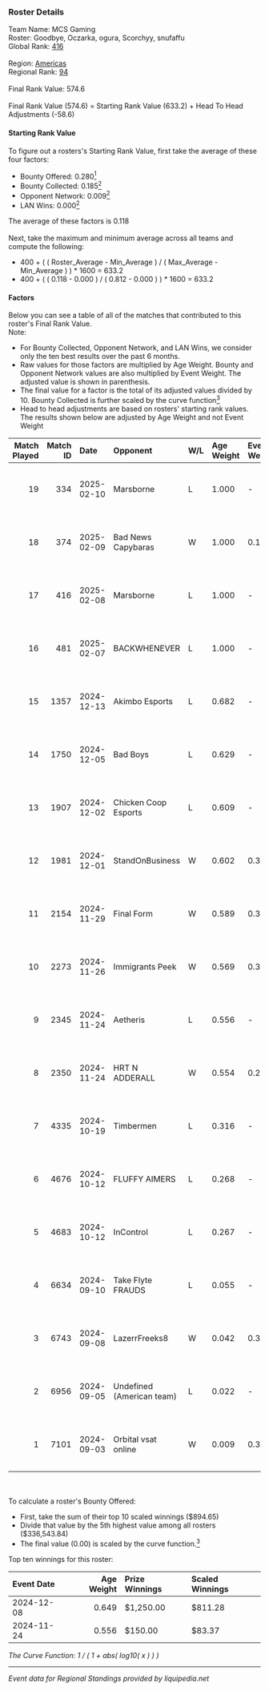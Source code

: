 ### Roster Details<br />
Team Name: MCS Gaming<br />
Roster: Goodbye, Oczarka, ogura, Scorchyy, snufaffu<br />
Global Rank: [416](../../standings_global_2025_03_01.md)<br />
<br />
Region: [Americas]( ../../standings_americas_2025_03_01.md)<br />
Regional Rank: [94]( ../../standings_americas_2025_03_01.md)<br />
<br />
Final Rank Value:  574.6<br />
<br />
Final Rank Value (574.6) = Starting Rank Value (633.2) + Head To Head Adjustments (-58.6)<br />

#### Starting Rank Value<br />
To figure out a rosters's Starting Rank Value, first take the average of these four factors:<br />
- Bounty Offered: 0.280[<sup>1</sup>](#table2)
- Bounty Collected: 0.185[<sup>2</sup>](#table1)
- Opponent Network: 0.009[<sup>2</sup>](#table1)
- LAN Wins: 0.000[<sup>2</sup>](#table1)

The average of these factors is 0.118<br />
<br />
Next, take the maximum and minimum average across all teams and compute the following:<br />
- 400 + ( ( Roster_Average - Min_Average ) / ( Max_Average - Min_Average ) ) * 1600 = 633.2
- 400 + ( ( 0.118 - 0.000 ) / ( 0.812 - 0.000 ) ) * 1600 = 633.2


#### Factors<br />
Below you can see a table of all of the matches that contributed to this roster's Final Rank Value.<br />
Note:<br />

- For Bounty Collected, Opponent Network, and LAN Wins, we consider only the ten best results over the past 6 months.
- Raw values for those factors are multiplied by Age Weight. Bounty and Opponent Network values are also multiplied by Event Weight. The adjusted value is shown in parenthesis.
- The final value for a factor is the total of its adjusted values divided by 10. Bounty Collected is further scaled by the curve function[<sup>3</sup>](#curveFunction)
- Head to head adjustments are based on rosters' starting rank values. The results shown below are adjusted by Age Weight and not Event Weight
<span id="table1"></span><br />


| Match Played | Match ID | Date       | Opponent                  | W/L | Age Weight | Event Weight | Bounty Collected | Opponent Network | LAN Wins  | H2H Adj. | Roster                                             |
| -: | -: | :- | :- | :- | :- | :- | :- | :- | :- | -: | :- |
|           19 |      334 | 2025-02-10 | Marsborne                 | L   | 1.000      | -            | -                | -                | -         |   -14.92 | Goodbye, Oczarka, ogura, Scorchyy, snufaffu        |
|           18 |      374 | 2025-02-09 | Bad News Capybaras        | W   | 1.000      | 0.143        | 0.001 (0.000)    | 0.127 (0.018)    | 0 (0.000) |    17.79 | Goodbye, Oczarka, ogura, Scorchyy, snufaffu        |
|           17 |      416 | 2025-02-08 | Marsborne                 | L   | 1.000      | -            | -                | -                | -         |   -17.12 | Goodbye, Oczarka, ogura, Scorchyy, snufaffu        |
|           16 |      481 | 2025-02-07 | BACKWHENEVER              | L   | 1.000      | -            | -                | -                | -         |   -19.93 | Goodbye, Oczarka, ogura, Scorchyy, snuffafu        |
|           15 |     1357 | 2024-12-13 | Akimbo Esports            | L   | 0.682      | -            | -                | -                | -         |    -9.50 | Goodbye, Oczarka, ogura, Scorchyy, snufaffu        |
|           14 |     1750 | 2024-12-05 | Bad Boys                  | L   | 0.629      | -            | -                | -                | -         |    -8.84 | Goodbye, Oczarka, ogura, Scorchyy, snufaffu        |
|           13 |     1907 | 2024-12-02 | Chicken Coop Esports      | L   | 0.609      | -            | -                | -                | -         |    -8.06 | Goodbye, Oczarka, ogura, Scorchyy, snufaffu        |
|           12 |     1981 | 2024-12-01 | StandOnBusiness           | W   | 0.602      | 0.372        | 0.000 (0.000)    | 0.059 (0.013)    | 0 (0.000) |     4.38 | Goodbye, Oczarka, ogura, Scorchyy, snufaffu        |
|           11 |     2154 | 2024-11-29 | Final Form                | W   | 0.589      | 0.372        | 0.000 (0.000)    | 0.031 (0.007)    | 0 (0.000) |     3.97 | Goodbye, Oczarka, ogura, Scorchyy, snufaffu        |
|           10 |     2273 | 2024-11-26 | Immigrants Peek           | W   | 0.569      | 0.372        | 0.001 (0.000)    | 0.248 (0.052)    | 0 (0.000) |     9.16 | Goodbye, Oczarka, ogura, Scorchyy, snufaffu        |
|            9 |     2345 | 2024-11-24 | Aetheris                  | L   | 0.556      | -            | -                | -                | -         |    -9.04 | jBREEEZY, Oczarka, ogura, Scorchyy, snufaffu       |
|            8 |     2350 | 2024-11-24 | HRT N ADDERALL            | W   | 0.554      | 0.233        | 0.000 (0.000)    | 0.000 (0.000)    | 0 (0.000) |     5.75 | jBREEEZY, Oczarka, ogura, Scorchyy, snufaffu       |
|            7 |     4335 | 2024-10-19 | Timbermen                 | L   | 0.316      | -            | -                | -                | -         |    -4.38 | GibbyATL, Goodbye, ogura, Scorchyy, snufaffu       |
|            6 |     4676 | 2024-10-12 | FLUFFY AIMERS             | L   | 0.268      | -            | -                | -                | -         |    -2.39 | jBREEEZY, Oczarka, Scorchyy, snufaffu, Stay_Classy |
|            5 |     4683 | 2024-10-12 | InControl                 | L   | 0.267      | -            | -                | -                | -         |    -4.26 | jBREEEZY, Oczarka, Scorchyy, snufaffu, Stay_Classy |
|            4 |     6634 | 2024-09-10 | Take Flyte FRAUDS         | L   | 0.055      | -            | -                | -                | -         |    -1.23 | Goodbye, Oczarka, Scorchyy, snufaffu, Stay_Classy  |
|            3 |     6743 | 2024-09-08 | LazerrFreeks8             | W   | 0.042      | 0.372        | 0.000 (0.000)    | 0.000 (0.000)    | 0 (0.000) |     0.28 | Goodbye, Oczarka, Scorchyy, snufaffu, Stay_Classy  |
|            2 |     6956 | 2024-09-05 | Undefined (American team) | L   | 0.022      | -            | -                | -                | -         |    -0.36 | Goodbye, Oczarka, Scorchyy, snufaffu, Stay_Classy  |
|            1 |     7101 | 2024-09-03 | Orbital vsat online       | W   | 0.009      | 0.372        | 0.000 (0.000)    | 0.004 (0.000)    | 0 (0.000) |     0.06 | Goodbye, Oczarka, Scorchyy, snufaffu, Stay_Classy  |

<br />
<span id="table2"></span><br />
To calculate a roster's Bounty Offered:<br />

- First, take the sum of their top 10 scaled winnings ($894.65)
- Divide that value by the 5th highest value among all rosters ($336,543.84)
- The final value (0.00) is scaled by the curve function.[<sup>3</sup>](#curveFunction)

Top ten winnings for this roster:<br />

| Event Date | Age Weight | Prize Winnings | Scaled Winnings |
| :- | -: | :- | :- |
| 2024-12-08 |      0.649 | $1,250.00      | $811.28         |
| 2024-11-24 |      0.556 | $150.00        | $83.37          |


<span id="curveFunction"></span>_The Curve Function: 1 / ( 1 + abs( log10( x ) ) )_<br />

---
_Event data for Regional Standings provided by liquipedia.net_<br />
